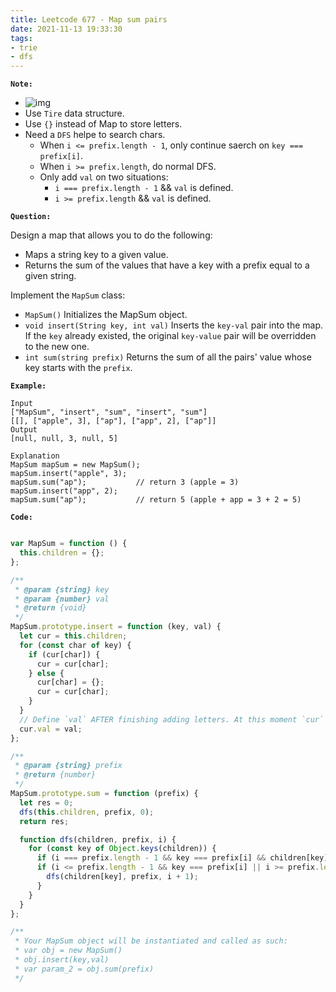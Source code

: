 ```yaml
---
title: Leetcode 677 - Map sum pairs
date: 2021-11-13 19:33:30
tags:
- trie
- dfs
---
```

**`Note:`**
- ![img](https://i.imgur.com/KPsarHC.png)
- Use `Tire` data structure.
- Use `{}` instead of Map to store letters.
- Need a `DFS` helpe to search chars.
  - When `i <= prefix.length - 1`, only continue saerch on `key === prefix[i]`.
  - When `i >= prefix.length`, do normal DFS.
  - Only add `val` on two situations:
    - `i === prefix.length - 1` && `val` is defined.
    - `i >= prefix.length` && `val` is defined.

**`Question:`**

Design a map that allows you to do the following:

- Maps a string key to a given value.
- Returns the sum of the values that have a key with a prefix equal to a given string.

Implement the `MapSum` class:

- `MapSum()` Initializes the MapSum object.
- `void insert(String key, int val)` Inserts the `key-val` pair into the map. If the `key` already existed, the original `key-value` pair will be overridden to the new one.
- `int sum(string prefix)` Returns the sum of all the pairs' value whose key starts with the `prefix`.

**`Example:`**
```
Input
["MapSum", "insert", "sum", "insert", "sum"]
[[], ["apple", 3], ["ap"], ["app", 2], ["ap"]]
Output
[null, null, 3, null, 5]

Explanation
MapSum mapSum = new MapSum();
mapSum.insert("apple", 3);  
mapSum.sum("ap");           // return 3 (apple = 3)
mapSum.insert("app", 2);    
mapSum.sum("ap");           // return 5 (apple + app = 3 + 2 = 5)
```

**`Code:`**
```javascript

var MapSum = function () {
  this.children = {};
};

/** 
 * @param {string} key 
 * @param {number} val
 * @return {void}
 */
MapSum.prototype.insert = function (key, val) {
  let cur = this.children;
  for (const char of key) {
    if (cur[char]) {
      cur = cur[char];
    } else {
      cur[char] = {};
      cur = cur[char];
    }
  }
  // Define `val` AFTER finishing adding letters. At this moment `cur` is pointing at `endOfKey : {}`.
  cur.val = val;
};

/** 
 * @param {string} prefix
 * @return {number}
 */
MapSum.prototype.sum = function (prefix) {
  let res = 0;
  dfs(this.children, prefix, 0);
  return res;

  function dfs(children, prefix, i) {
    for (const key of Object.keys(children)) {
      if (i === prefix.length - 1 && key === prefix[i] && children[key].val || i >= prefix.length && children[key].val) res+= children[key].val;
      if (i <= prefix.length - 1 && key === prefix[i] || i >= prefix.length) {
        dfs(children[key], prefix, i + 1);
      }
    }
  }
};

/**
 * Your MapSum object will be instantiated and called as such:
 * var obj = new MapSum()
 * obj.insert(key,val)
 * var param_2 = obj.sum(prefix)
 */
```